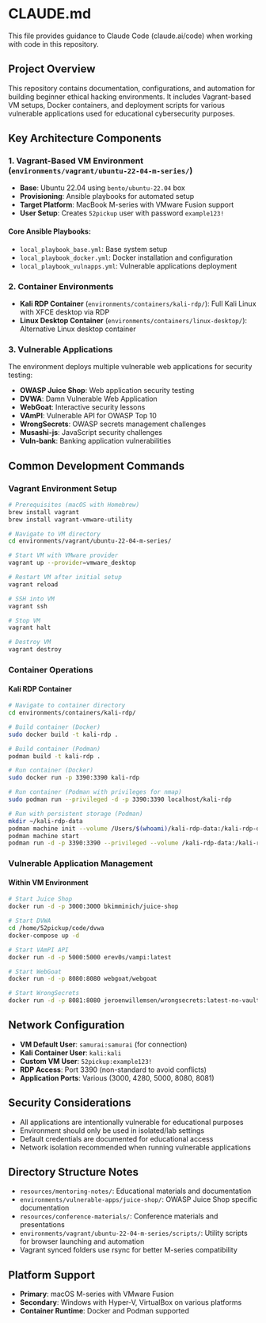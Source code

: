 # CLAUDE.md

This file provides guidance to Claude Code (claude.ai/code) when working with code in this repository.

## Project Overview

This repository contains documentation, configurations, and automation for building beginner ethical hacking environments. It includes Vagrant-based VM setups, Docker containers, and deployment scripts for various vulnerable applications used for educational cybersecurity purposes.

## Key Architecture Components

### 1. Vagrant-Based VM Environment (`environments/vagrant/ubuntu-22-04-m-series/`)
- **Base**: Ubuntu 22.04 using `bento/ubuntu-22.04` box
- **Provisioning**: Ansible playbooks for automated setup
- **Target Platform**: MacBook M-series with VMware Fusion support
- **User Setup**: Creates `52pickup` user with password `example123!`

#### Core Ansible Playbooks:
- `local_playbook_base.yml`: Base system setup
- `local_playbook_docker.yml`: Docker installation and configuration  
- `local_playbook_vulnapps.yml`: Vulnerable applications deployment

### 2. Container Environments
- **Kali RDP Container** (`environments/containers/kali-rdp/`): Full Kali Linux with XFCE desktop via RDP
- **Linux Desktop Container** (`environments/containers/linux-desktop/`): Alternative Linux desktop container

### 3. Vulnerable Applications
The environment deploys multiple vulnerable web applications for security testing:
- **OWASP Juice Shop**: Web application security testing
- **DVWA**: Damn Vulnerable Web Application  
- **WebGoat**: Interactive security lessons
- **VAmPI**: Vulnerable API for OWASP Top 10
- **WrongSecrets**: OWASP secrets management challenges
- **Musashi-js**: JavaScript security challenges
- **Vuln-bank**: Banking application vulnerabilities

## Common Development Commands

### Vagrant Environment Setup
```bash
# Prerequisites (macOS with Homebrew)
brew install vagrant
brew install vagrant-vmware-utility

# Navigate to VM directory
cd environments/vagrant/ubuntu-22-04-m-series/

# Start VM with VMware provider
vagrant up --provider=vmware_desktop

# Restart VM after initial setup
vagrant reload

# SSH into VM
vagrant ssh

# Stop VM
vagrant halt

# Destroy VM
vagrant destroy
```

### Container Operations

#### Kali RDP Container
```bash
# Navigate to container directory
cd environments/containers/kali-rdp/

# Build container (Docker)
sudo docker build -t kali-rdp .

# Build container (Podman)
podman build -t kali-rdp .

# Run container (Docker)
sudo docker run -p 3390:3390 kali-rdp

# Run container (Podman with privileges for nmap)
sudo podman run --privileged -d -p 3390:3390 localhost/kali-rdp

# Run with persistent storage (Podman)
mkdir ~/kali-rdp-data
podman machine init --volume /Users/$(whoami)/kali-rdp-data:/kali-rdp-data
podman machine start
podman run -d -p 3390:3390 --privileged --volume /kali-rdp-data:/kali-rdp-data localhost/kali-rdp
```

### Vulnerable Application Management

#### Within VM Environment
```bash
# Start Juice Shop
docker run -d -p 3000:3000 bkimminich/juice-shop

# Start DVWA
cd /home/52pickup/code/dvwa
docker-compose up -d

# Start VAmPI API
docker run -d -p 5000:5000 erev0s/vampi:latest

# Start WebGoat
docker run -d -p 8080:8080 webgoat/webgoat

# Start WrongSecrets
docker run -d -p 8081:8080 jeroenwillemsen/wrongsecrets:latest-no-vault
```

## Network Configuration

- **VM Default User**: `samurai:samurai` (for connection)
- **Kali Container User**: `kali:kali` 
- **Custom VM User**: `52pickup:example123!`
- **RDP Access**: Port 3390 (non-standard to avoid conflicts)
- **Application Ports**: Various (3000, 4280, 5000, 8080, 8081)

## Security Considerations

- All applications are intentionally vulnerable for educational purposes
- Environment should only be used in isolated/lab settings
- Default credentials are documented for educational access
- Network isolation recommended when running vulnerable applications

## Directory Structure Notes

- `resources/mentoring-notes/`: Educational materials and documentation
- `environments/vulnerable-apps/juice-shop/`: OWASP Juice Shop specific documentation
- `resources/conference-materials/`: Conference materials and presentations
- `environments/vagrant/ubuntu-22-04-m-series/scripts/`: Utility scripts for browser launching and automation
- Vagrant synced folders use rsync for better M-series compatibility

## Platform Support

- **Primary**: macOS M-series with VMware Fusion
- **Secondary**: Windows with Hyper-V, VirtualBox on various platforms
- **Container Runtime**: Docker and Podman supported